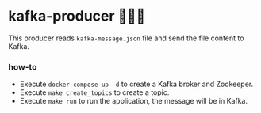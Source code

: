 # kafka-producer 🧙🏽‍♂️

This producer reads `kafka-message.json` file and send the file content to Kafka.

### how-to

- Execute `docker-compose up -d` to create a Kafka broker and Zookeeper.
- Execute `make create_topics` to create a topic.
- Execute `make run` to run the application, the message will be in Kafka.
